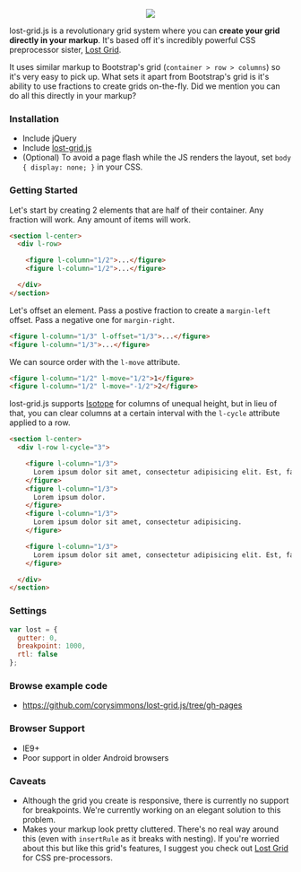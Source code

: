 <p align="center">
  <img src="http://corysimmons.github.io/lost-grid.js/lost-grid.js.svg">
</p>

lost-grid.js is a revolutionary grid system where you can **create your grid directly in your markup**. It's based off it's incredibly powerful CSS preprocessor sister, [Lost Grid](https://github.com/corysimmons/lost).

It uses similar markup to Bootstrap's grid (`container > row > columns`) so it's very easy to pick up. What sets it apart from Bootstrap's grid is it's ability to use fractions to create grids on-the-fly. Did we mention you can do all this directly in your markup?


### Installation
- Include jQuery
- Include [lost-grid.js](lost-grid.js)
- (Optional) To avoid a page flash while the JS renders the layout, set `body { display: none; }` in your CSS.


### Getting Started
Let's start by creating 2 elements that are half of their container. Any fraction will work. Any amount of items will work.

```html
<section l-center>
  <div l-row>

    <figure l-column="1/2">...</figure>
    <figure l-column="1/2">...</figure>

  </div>
</section>
```

Let's offset an element. Pass a postive fraction to create a `margin-left` offset. Pass a negative one for `margin-right`.

```html
<figure l-column="1/3" l-offset="1/3">...</figure>
<figure l-column="1/3">...</figure>
```

We can source order with the `l-move` attribute.

```html
<figure l-column="1/2" l-move="1/2">1</figure>
<figure l-column="1/2" l-move="-1/2">2</figure>
```

lost-grid.js supports [Isotope](http://isotope.metafizzy.co/) for columns of unequal height, but in lieu of that, you can clear columns at a certain interval with the `l-cycle` attribute applied to a row.

```html
<section l-center>
  <div l-row l-cycle="3">

    <figure l-column="1/3">
      Lorem ipsum dolor sit amet, consectetur adipisicing elit. Est, facilis.
    </figure>
    <figure l-column="1/3">
      Lorem ipsum dolor.
    </figure>
    <figure l-column="1/3">
      Lorem ipsum dolor sit amet, consectetur adipisicing.
    </figure>

    <figure l-column="1/3">
      Lorem ipsum dolor sit amet, consectetur adipisicing elit. Est, facilis.
    </figure>

  </div>
</section>
```


### Settings
```javascript
var lost = {
  gutter: 0,
  breakpoint: 1000,
  rtl: false
};
```


### Browse example code
- https://github.com/corysimmons/lost-grid.js/tree/gh-pages


### Browser Support
- IE9+
- Poor support in older Android browsers


### Caveats
- Although the grid you create is responsive, there is currently no support for breakpoints. We're currently working on an elegant solution to this problem.
- Makes your markup look pretty cluttered. There's no real way around this (even with `insertRule` as it breaks with nesting). If you're worried about this but like this grid's features, I suggest you check out [Lost Grid](http://github.com/corysimmons/lost) for CSS pre-processors.
